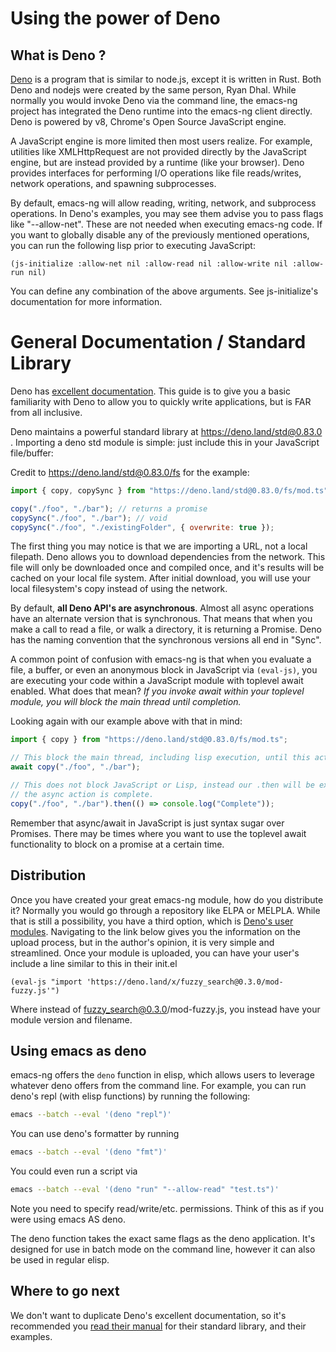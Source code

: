# Using the power of Deno

## What is Deno ?

[Deno](https://deno.land) is a program that is similar to node.js, except it is written in Rust. Both Deno and nodejs were created by the same person, Ryan Dhal. While normally you would invoke Deno via the command line, the emacs-ng project has integrated the Deno runtime into the emacs-ng client directly. Deno is powered by v8, Chrome's Open Source JavaScript engine.

A JavaScript engine is more limited then most users realize. For example, utilities like XMLHttpRequest are not provided directly by the JavaScript engine, but are instead provided by a runtime (like your browser). Deno provides interfaces for performing I/O operations like file reads/writes, network operations, and spawning subprocesses.

By default, emacs-ng will allow reading, writing, network, and subprocess operations. In Deno's examples, you may see them advise you to pass flags like "--allow-net". These are not needed when executing emacs-ng code. If you want to globally disable any of the previously mentioned operations, you can run the following lisp prior to executing JavaScript:

`(js-initialize :allow-net nil :allow-read nil :allow-write nil :allow-run nil)`

You can define any combination of the above arguments. See js-initialize's documentation for more information.

# General Documentation / Standard Library

Deno has [excellent documentation](https://deno.land/manual). This guide is to give you a basic familiarity with Deno to allow you to quickly write applications, but is FAR from all inclusive.

Deno maintains a powerful standard library at https://deno.land/std@0.83.0 . Importing a deno std module is simple: just include this in your JavaScript file/buffer:


Credit to https://deno.land/std@0.83.0/fs for the example:
```js
import { copy, copySync } from "https://deno.land/std@0.83.0/fs/mod.ts";

copy("./foo", "./bar"); // returns a promise
copySync("./foo", "./bar"); // void
copySync("./foo", "./existingFolder", { overwrite: true });
```

The first thing you may notice is that we are importing a URL, not a local filepath. Deno allows you to download dependencies from the network. This file will only be downloaded once and compiled once, and it's results will be cached on your local file system. After initial download, you will use your local filesystem's copy instead of using the network.

By default, **all Deno API's are asynchronous**. Almost all async operations have an alternate version that is synchronous.  That means that when you make a call to read a file, or walk a directory, it is returning a Promise. Deno has the naming convention that the synchronous versions all end in "<name>Sync".

A common point of confusion with emacs-ng is that when you evaluate a file, a buffer, or even an anonymous block in JavaScript via `(eval-js)`, you are executing your code within a JavaScript module with toplevel await enabled. What does that mean? *If you invoke await within your toplevel module, you will block the main thread until completion.*

Looking again with our example above with that in mind:

```js
import { copy } from "https://deno.land/std@0.83.0/fs/mod.ts";

// This block the main thread, including lisp execution, until this action is completed
await copy("./foo", "./bar");

// This does not block JavaScript or Lisp, instead our .then will be executed once
// the async action is complete.
copy("./foo", "./bar").then(() => console.log("Complete"));
```

Remember that async/await in JavaScript is just syntax sugar over Promises. There may be times where you want to use the toplevel await functionality to block on a promise at a certain time.

## Distribution

Once you have created your great emacs-ng module, how do you distribute it? Normally you would go through a repository like ELPA or MELPLA. While that is still a possibility, you have a third option, which is [Deno's user modules](https://deno.land/x). Navigating to the link below gives you the information on the upload process, but in the author's opinion, it is very simple and streamlined. Once your module is uploaded, you can have your user's include a line similar to this in their init.el

`(eval-js "import 'https://deno.land/x/fuzzy_search@0.3.0/mod-fuzzy.js'")`

Where instead of fuzzy_search@0.3.0/mod-fuzzy.js, you instead have your module version and filename.

## Using emacs as deno

emacs-ng offers the `deno` function in elisp, which allows users to leverage whatever deno offers from the command line. For example, you can run deno's repl (with elisp functions) by running the following:

```bash
emacs --batch --eval '(deno "repl")'
```

You can use deno's formatter by running


```bash
emacs --batch --eval '(deno "fmt")'
```

You could even run a script via

```bash
emacs --batch --eval '(deno "run" "--allow-read" "test.ts")'
```

Note you need to specify read/write/etc. permissions. Think of this as if you were using emacs AS deno.

The deno function takes the exact same flags as the deno application. It's designed for use in batch mode on the command line, however it can also be used in regular elisp.

## Where to go next

We don't want to duplicate Deno's excellent documentation, so it's recommended you [read their manual](https://deno.land/manual) for their standard library, and their examples.
